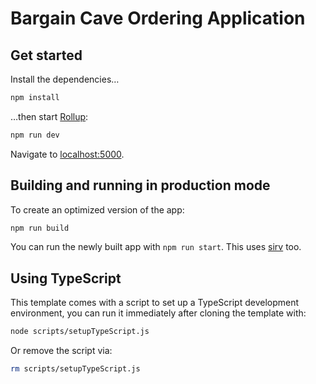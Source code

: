 # Bargain Cave Ordering Application

## Get started

Install the dependencies…

```bash
npm install
```

…then start [Rollup](https://rollupjs.org):

```bash
npm run dev
```

Navigate to [localhost:5000](http://localhost:5000).

## Building and running in production mode

To create an optimized version of the app:

```bash
npm run build
```

You can run the newly built app with `npm run start`. This uses [sirv](https://github.com/lukeed/sirv) too.

## Using TypeScript

This template comes with a script to set up a TypeScript development environment, you can run it immediately after cloning the template with:

```bash
node scripts/setupTypeScript.js
```

Or remove the script via:

```bash
rm scripts/setupTypeScript.js
```
